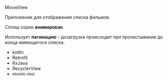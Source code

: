MovieView

Приложение для отображения списка фильмов.

Сплэш скрин **анимирован**.

Использует **пагинацию** - дозагрузка происходит при пролистывании до конца имеющегося списка.

- kotlin
- Retrofit
- RxJava
- RecyclerView
- mvvm-mvi
